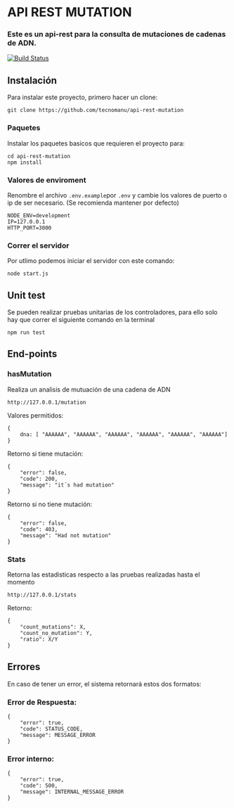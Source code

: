 # API REST MUTATION
### Este es un api-rest para la consulta de mutaciones de cadenas de ADN.
[![Build Status](https://app.travis-ci.com/tecnomanu/api-rest-mutation.svg?branch=master)](https://app.travis-ci.com/tecnomanu/api-rest-mutation)

## Instalación
Para instalar este proyecto, primero hacer un clone:
```
git clone https://github.com/tecnomanu/api-rest-mutation
```

### Paquetes
Instalar los paquetes basicos que requieren el proyecto para:
```
cd api-rest-mutation
npm install
```

### Valores de enviroment
Renombre el archivo ```.env.example```por ```.env``` y cambie los valores de puerto o ip de ser necesario.
(Se recomienda mantener por defecto)

```
NODE_ENV=development
IP=127.0.0.1
HTTP_PORT=3000
```

### Correr el servidor
Por utlimo podemos iniciar el servidor con este comando:
```
node start.js
```

## Unit test
Se pueden realizar pruebas unitarias de los controladores, para ello solo hay que correr el siguiente comando
en la terminal
```
npm run test
```

## End-points
### hasMutation
Realiza un analisis de mutuación de una cadena de ADN
```
http://127.0.0.1/mutation
```

Valores permitidos:
```
{
    dna: [ "AAAAAA", "AAAAAA", "AAAAAA", "AAAAAA", "AAAAAA", "AAAAAA"]
}
```

Retorno si tiene mutación:
````
{
    "error": false,
    "code": 200,
    "message": "it´s had mutation"
}
````

Retorno si no tiene mutación:
````
{
    "error": false,
    "code": 403,
    "message": "Had not mutation"
}
````

### Stats
Retorna las estadisticas respecto a las pruebas realizadas hasta el momento
```
http://127.0.0.1/stats
```
Retorno:
````
{
    "count_mutations": X,
    "count_no_mutation": Y,
    "ratio": X/Y
}
````

## Errores
En caso de tener un error, el sistema retornará estos dos formatos:

### Error de Respuesta:
```
{
    "error": true,
    "code": STATUS_CODE,
    "message": MESSAGE_ERROR
}
```

### Error interno:
```
{
    "error": true,
    "code": 500,
    "message": INTERNAL_MESSAGE_ERROR
}
```